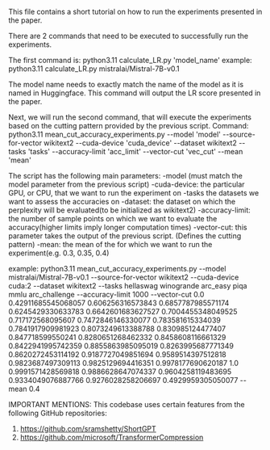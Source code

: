 This file contains a short tutorial on how to run the experiments presented in the paper.

There are 2 commands that need to be executed to successfully run the experiments.

The first command is: python3.11 calculate_LR.py 'model_name'
example: python3.11 calculate_LR.py mistralai/Mistral-7B-v0.1

The model name needs to exactly match the name of the model as it is named in Huggingface.
This command will output the LR score presented in the paper.

Next, we will run the second command, that will execute the experiments based on the cutting pattern provided by the previous script.
Command: python3.11 mean_cut_accuracy_experiments.py --model 'model' --source-for-vector wikitext2 --cuda-device 'cuda_device' --dataset wikitext2 --tasks 'tasks' --accuracy-limit 'acc_limit' --vector-cut 'vec_cut' --mean 'mean'

The script has the following main parameters: 
-model (must match the model parameter from the previous script)
-cuda-device: the particular GPU, or CPU, that we want to run the experiment on
-tasks the datasets we want to assess the accuracies on
-dataset: the dataset on which the perplexity will be evaluated(to be initialized as wikitext2)
-accuracy-limit: the number of sample points on which we want to evaluate the accuracy(higher limits imply longer computation times)
-vector-cut: this parameter takes the output of the previous script. (Defines the cutting pattern)
-mean: the mean of the for which we want to run the experiment(e.g. 0.3, 0.35, 0.4)


example: python3.11 mean_cut_accuracy_experiments.py --model mistralai/Mistral-7B-v0.1 --source-for-vector wikitext2 --cuda-device cuda:2 --dataset wikitext2 --tasks hellaswag winogrande arc_easy piqa mmlu arc_challenge --accuracy-limit 1000 --vector-cut 0.0 0.42911685545068057 0.606256316573843 0.6857787985571174 0.6245429330633783 0.6642601683627527 0.7004455348049525 0.717172568095607 0.7472846146330077 0.783581615334039 0.7841917909981923 0.8073249613388788 0.830985124477407 0.847718599550241 0.8280651268462332 0.8458608116661329 0.8422941995742359 0.8855863985095019 0.8263995687771349 0.8620272453114192 0.9187727049851694 0.9589514397512818 0.9823687497309113 0.9825129694416351 0.9978177690620187 1.0 0.9991571428569818 0.9886628647074337 0.9604258119483695 0.9334049076887766 0.9276028258206697 0.4929959305050077 --mean 0.4

IMPORTANT MENTIONS:
This codebase uses certain features from the following GitHub repositories: 
1. https://github.com/sramshetty/ShortGPT
2. https://github.com/microsoft/TransformerCompression
